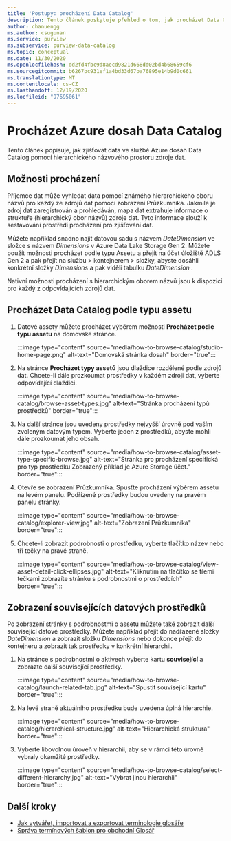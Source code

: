 ```yaml
---
title: 'Postupy: procházení Data Catalog'
description: Tento článek poskytuje přehled o tom, jak procházet Data Catalog Azure dosah na základě typu assetu.
author: chanuengg
ms.author: csugunan
ms.service: purview
ms.subservice: purview-data-catalog
ms.topic: conceptual
ms.date: 11/30/2020
ms.openlocfilehash: dd2fd4fbc9d8aecd9821d668dd02bd4b68659cf6
ms.sourcegitcommit: b6267bc931ef1a4bd33d67ba76895e14b9d0c661
ms.translationtype: MT
ms.contentlocale: cs-CZ
ms.lasthandoff: 12/19/2020
ms.locfileid: "97695061"
---
```

# <a name="browse-the-azure-purview-data-catalog"></a>Procházet Azure dosah Data Catalog

Tento článek popisuje, jak zjišťovat data ve službě Azure dosah Data Catalog pomocí hierarchického názvového prostoru zdroje dat.

## <a name="browse-experience"></a>Možnosti procházení

Příjemce dat může vyhledat data pomocí známého hierarchického oboru názvů pro každý ze zdrojů dat pomocí zobrazení Průzkumníka. Jakmile je zdroj dat zaregistrován a prohledáván, mapa dat extrahuje informace o struktuře (hierarchický obor názvů) zdroje dat. Tyto informace slouží k sestavování prostředí procházení pro zjišťování dat.

Můžete například snadno najít datovou sadu s názvem *DateDimension* ve složce s názvem *Dimensions* v Azure Data Lake Storage Gen 2. Můžete použít možnosti procházet podle typu Assetu a přejít na účet úložiště ADLS Gen 2 a pak přejít na službu > kontejnerem > složky, abyste dosáhli konkrétní složky *Dimensions* a pak viděli tabulku *DateDimension* .

Nativní možnosti procházení s hierarchickým oborem názvů jsou k dispozici pro každý z odpovídajících zdrojů dat.

## <a name="browse-the-data-catalog-by-asset-type"></a>Procházet Data Catalog podle typu assetu

1. Datové assety můžete procházet výběrem možnosti **Procházet podle typu assetu** na domovské stránce.

    :::image type="content" source="media/how-to-browse-catalog/studio-home-page.png" alt-text="Domovská stránka dosah" border="true":::

1. Na stránce **Procházet typy assetů** jsou dlaždice rozdělené podle zdrojů dat. Chcete-li dále prozkoumat prostředky v každém zdroji dat, vyberte odpovídající dlaždici.

    :::image type="content" source="media/how-to-browse-catalog/browse-asset-types.jpg" alt-text="Stránka procházení typů prostředků" border="true":::

1. Na další stránce jsou uvedeny prostředky nejvyšší úrovně pod vaším zvoleným datovým typem. Vyberte jeden z prostředků, abyste mohli dále prozkoumat jeho obsah.

    :::image type="content" source="media/how-to-browse-catalog/asset-type-specific-browse.jpg" alt-text="Stránka pro procházení specifická pro typ prostředku Zobrazený příklad je Azure Storage účet." border="true":::

1. Otevře se zobrazení Průzkumníka. Spusťte procházení výběrem assetu na levém panelu. Podřízené prostředky budou uvedeny na pravém panelu stránky.

    :::image type="content" source="media/how-to-browse-catalog/explorer-view.jpg" alt-text="Zobrazení Průzkumníka" border="true":::

1. Chcete-li zobrazit podrobnosti o prostředku, vyberte tlačítko název nebo tři tečky na pravé straně.

    :::image type="content" source="media/how-to-browse-catalog/view-asset-detail-click-ellipses.jpg" alt-text="Kliknutím na tlačítko se třemi tečkami zobrazíte stránku s podrobnostmi o prostředcích" border="true":::

## <a name="view-related-data-assets"></a>Zobrazení souvisejících datových prostředků

Po zobrazení stránky s podrobnostmi o assetu můžete také zobrazit další související datové prostředky. Můžete například přejít do nadřazené složky *DateDimension* a zobrazit složku *Dimensions* nebo dokonce přejít do kontejneru a zobrazit tak prostředky v konkrétní hierarchii.

1. Na stránce s podrobnostmi o aktivech vyberte kartu **související** a zobrazte další související prostředky.

    :::image type="content" source="media/how-to-browse-catalog/launch-related-tab.jpg" alt-text="Spustit související kartu" border="true":::

1. Na levé straně aktuálního prostředku bude uvedena úplná hierarchie.

    :::image type="content" source="media/how-to-browse-catalog/hierarchical-structure.jpg" alt-text="Hierarchická struktura" border="true":::

1. Vyberte libovolnou úroveň v hierarchii, aby se v rámci této úrovně vybraly okamžité prostředky.

    :::image type="content" source="media/how-to-browse-catalog/select-different-hierarchy.jpg" alt-text="Vybrat jinou hierarchii" border="true":::

## <a name="next-steps"></a>Další kroky

- [Jak vytvářet, importovat a exportovat terminologie glosáře](how-to-create-import-export-glossary.md)
- [Správa termínových šablon pro obchodní Glosář](how-to-manage-term-templates.md)
